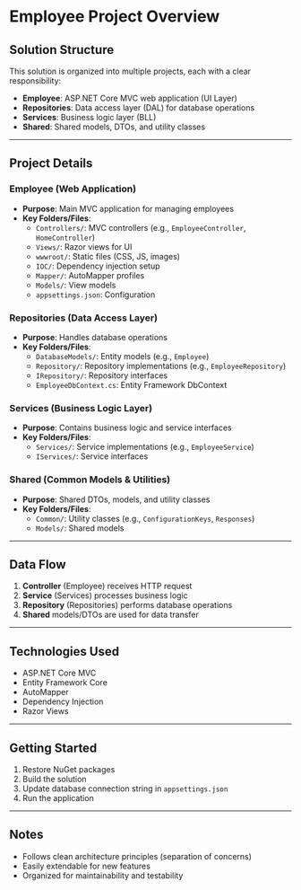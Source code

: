 # Employee Project Overview

## Solution Structure

This solution is organized into multiple projects, each with a clear responsibility:

- **Employee**: ASP.NET Core MVC web application (UI Layer)
- **Repositories**: Data access layer (DAL) for database operations
- **Services**: Business logic layer (BLL)
- **Shared**: Shared models, DTOs, and utility classes

---

## Project Details

### Employee (Web Application)
- **Purpose**: Main MVC application for managing employees
- **Key Folders/Files**:
  - `Controllers/`: MVC controllers (e.g., `EmployeeController`, `HomeController`)
  - `Views/`: Razor views for UI
  - `wwwroot/`: Static files (CSS, JS, images)
  - `IOC/`: Dependency injection setup
  - `Mapper/`: AutoMapper profiles
  - `Models/`: View models
  - `appsettings.json`: Configuration

### Repositories (Data Access Layer)
- **Purpose**: Handles database operations
- **Key Folders/Files**:
  - `DatabaseModels/`: Entity models (e.g., `Employee`)
  - `Repository/`: Repository implementations (e.g., `EmployeeRepository`)
  - `IRepository/`: Repository interfaces
  - `EmployeeDbContext.cs`: Entity Framework DbContext

### Services (Business Logic Layer)
- **Purpose**: Contains business logic and service interfaces
- **Key Folders/Files**:
  - `Services/`: Service implementations (e.g., `EmployeeService`)
  - `IServices/`: Service interfaces

### Shared (Common Models & Utilities)
- **Purpose**: Shared DTOs, models, and utility classes
- **Key Folders/Files**:
  - `Common/`: Utility classes (e.g., `ConfigurationKeys`, `Responses`)
  - `Models/`: Shared models

---

## Data Flow
1. **Controller** (Employee) receives HTTP request
2. **Service** (Services) processes business logic
3. **Repository** (Repositories) performs database operations
4. **Shared** models/DTOs are used for data transfer

---

## Technologies Used
- ASP.NET Core MVC
- Entity Framework Core
- AutoMapper
- Dependency Injection
- Razor Views

---

## Getting Started
1. Restore NuGet packages
2. Build the solution
3. Update database connection string in `appsettings.json`
4. Run the application

---

## Notes
- Follows clean architecture principles (separation of concerns)
- Easily extendable for new features
- Organized for maintainability and testability
